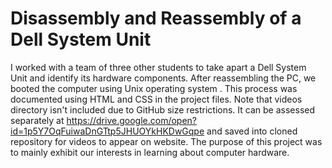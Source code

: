 # Disassembly and Reassembly of a Dell System Unit
I worked with a team of three other students to take apart a Dell System Unit and identify its hardware components. After reassembling the PC, we booted the computer using Unix operating system . This process was documented using HTML and CSS in the project files. Note that videos directory isn't included due to GitHub size restrictions. It can be assessed separately at https://drive.google.com/open?id=1p5Y7OqFuiwaDnGTtp5JHUOYkHKDwGqpe and saved into cloned repository for videos to appear on website. The purpose of this project was to mainly exhibit our interests in learning about computer hardware.